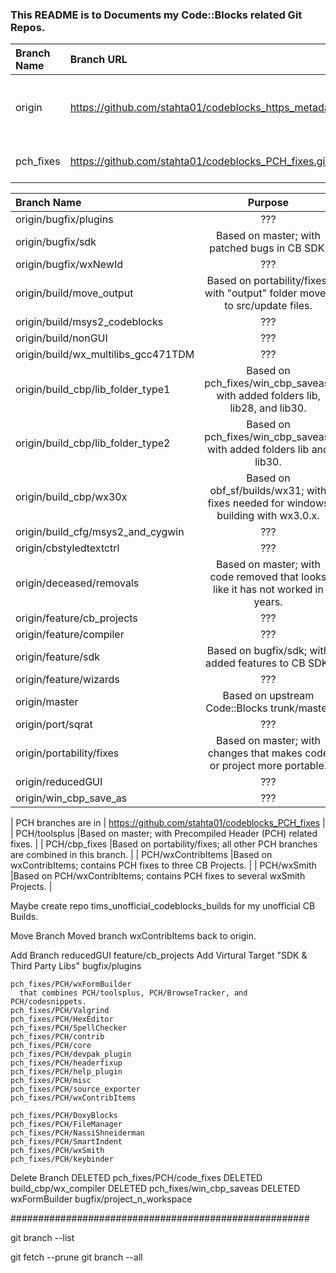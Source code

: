 ### This README is to Documents my Code::Blocks related Git Repos.

| Branch Name   | Branch URL                                                    | Purpose               |
|:--------------|:--------------------------------------------------------------|:---------------------:|
| origin        | https://github.com/stahta01/codeblocks_https_metadata.git     | Changes I hope upstream will accept. |
| pch_fixes     | https://github.com/stahta01/codeblocks_PCH_fixes.git          | My PCH related changes. |

| Branch Name                           | Purpose |
|:--------------------------------------|:-------:|
| origin/bugfix/plugins                 | ??? |
| origin/bugfix/sdk                     |Based on master; with patched bugs in CB SDK. |
| origin/bugfix/wxNewId                 | ??? |
| origin/build/move_output              |Based on portability/fixes; with "output" folder moved to src/update files. |
| origin/build/msys2_codeblocks         | ??? |
| origin/build/nonGUI                   | ??? |
| origin/build/wx_multilibs_gcc471TDM   | ??? |
| origin/build_cbp/lib_folder_type1     |Based on pch_fixes/win_cbp_saveas; with added folders lib, lib28, and lib30. |
| origin/build_cbp/lib_folder_type2     |Based on pch_fixes/win_cbp_saveas; with added folders lib and lib30. |
| origin/build_cbp/wx30x                |Based on obf_sf/builds/wx31; with fixes needed for windows building with wx3.0.x. |
| origin/build_cfg/msys2_and_cygwin     | ??? |
| origin/cbstyledtextctrl               | ??? |
| origin/deceased/removals              |Based on master; with code removed that looks like it has not worked in years. |
| origin/feature/cb_projects            | ??? |
| origin/feature/compiler               | ??? |
| origin/feature/sdk                    |Based on bugfix/sdk; with added features to CB SDK. |
| origin/feature/wizards                | ??? |
| origin/master                         |Based on upstream Code::Blocks trunk/master |
| origin/port/sqrat                     | ??? |
| origin/portability/fixes              |Based on master; with changes that makes code or project more portable. |
| origin/reducedGUI                     | ??? |
| origin/win_cbp_save_as                | ??? |


| PCH branches are in        | https://github.com/stahta01/codeblocks_PCH_fixes |
| PCH/toolsplus              |Based on master; with Precompiled Header (PCH) related fixes. |
| PCH/cbp_fixes              |Based on portability/fixes; all other PCH branches are combined in this branch. |
| PCH/wxContribItems         |Based on wxContribItems; contains PCH fixes to three CB Projects. |
| PCH/wxSmith                |Based on PCH/wxContribItems; contains PCH fixes to several wxSmith Projects. |

Maybe create repo tims_unofficial_codeblocks_builds for my unofficial CB Builds.

Move Branch
    Moved branch wxContribItems back to origin.

Add Branch
    reducedGUI
    feature/cb_projects         Add Virtural Target "SDK & Third Party Libs"
    bugfix/plugins

    pch_fixes/PCH/wxFormBuilder 
      that combines PCH/toolsplus, PCH/BrowseTracker, and PCH/codesnippets.
    pch_fixes/PCH/Valgrind
    pch_fixes/PCH/HexEditor
    pch_fixes/PCH/SpellChecker
    pch_fixes/PCH/contrib
    pch_fixes/PCH/core
    pch_fixes/PCH/devpak_plugin
    pch_fixes/PCH/headerfixup
    pch_fixes/PCH/help_plugin
    pch_fixes/PCH/misc
    pch_fixes/PCH/source_exporter
    pch_fixes/PCH/wxContribItems

    pch_fixes/PCH/DoxyBlocks
    pch_fixes/PCH/FileManager
    pch_fixes/PCH/NassiShneiderman
    pch_fixes/PCH/SmartIndent
    pch_fixes/PCH/wxSmith
    pch_fixes/PCH/keybinder
Delete Branch
    DELETED pch_fixes/PCH/code_fixes
    DELETED build_cbp/wx_compiler
    DELETED pch_fixes/win_cbp_saveas
    DELETED wxFormBuilder
    bugfix/project_n_workspace

######################################################

git branch --list

git fetch --prune
git branch --all
